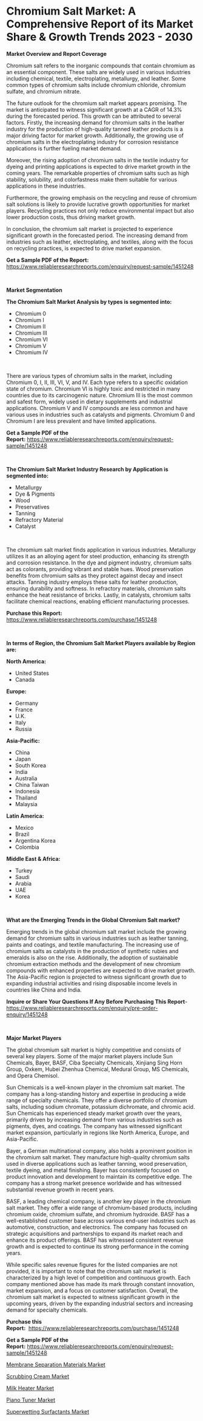 <p><h1>Chromium Salt Market: A Comprehensive Report of its Market Share & Growth Trends 2023 - 2030</h1></p><p><strong>Market Overview and Report Coverage</strong></p>
<p><p>Chromium salt refers to the inorganic compounds that contain chromium as an essential component. These salts are widely used in various industries including chemical, textile, electroplating, metallurgy, and leather. Some common types of chromium salts include chromium chloride, chromium sulfate, and chromium nitrate.</p><p>The future outlook for the chromium salt market appears promising. The market is anticipated to witness significant growth at a CAGR of 14.3% during the forecasted period. This growth can be attributed to several factors. Firstly, the increasing demand for chromium salts in the leather industry for the production of high-quality tanned leather products is a major driving factor for market growth. Additionally, the growing use of chromium salts in the electroplating industry for corrosion resistance applications is further fueling market demand.</p><p>Moreover, the rising adoption of chromium salts in the textile industry for dyeing and printing applications is expected to drive market growth in the coming years. The remarkable properties of chromium salts such as high stability, solubility, and colorfastness make them suitable for various applications in these industries.</p><p>Furthermore, the growing emphasis on the recycling and reuse of chromium salt solutions is likely to provide lucrative growth opportunities for market players. Recycling practices not only reduce environmental impact but also lower production costs, thus driving market growth.</p><p>In conclusion, the chromium salt market is projected to experience significant growth in the forecasted period. The increasing demand from industries such as leather, electroplating, and textiles, along with the focus on recycling practices, is expected to drive market expansion.</p></p>
<p><strong>Get a Sample PDF of the Report:</strong> <a href="https://www.reliableresearchreports.com/enquiry/request-sample/1451248">https://www.reliableresearchreports.com/enquiry/request-sample/1451248</a></p>
<p>&nbsp;</p>
<p><strong>Market Segmentation</strong></p>
<p><strong>The Chromium Salt Market Analysis by types is segmented into:</strong></p>
<p><ul><li>Chromium 0</li><li>Chromium I</li><li>Chromium II</li><li>Chromium III</li><li>Chromium VI</li><li>Chromium V</li><li>Chromium IV</li></ul></p>
<p>&nbsp;</p>
<p><p>There are various types of chromium salts in the market, including Chromium 0, I, II, III, VI, V, and IV. Each type refers to a specific oxidation state of chromium. Chromium VI is highly toxic and restricted in many countries due to its carcinogenic nature. Chromium III is the most common and safest form, widely used in dietary supplements and industrial applications. Chromium V and IV compounds are less common and have various uses in industries such as catalysts and pigments. Chromium 0 and Chromium I are less prevalent and have limited applications.</p></p>
<p><strong>Get a Sample PDF of the Report:</strong>&nbsp;<a href="https://www.reliableresearchreports.com/enquiry/request-sample/1451248">https://www.reliableresearchreports.com/enquiry/request-sample/1451248</a></p>
<p>&nbsp;</p>
<p><strong>The Chromium Salt Market Industry Research by Application is segmented into:</strong></p>
<p><ul><li>Metallurgy</li><li>Dye & Pigments</li><li>Wood</li><li>Preservatives</li><li>Tanning</li><li>Refractory Material</li><li>Catalyst</li></ul></p>
<p>&nbsp;</p>
<p><p>The chromium salt market finds application in various industries. Metallurgy utilizes it as an alloying agent for steel production, enhancing its strength and corrosion resistance. In the dye and pigment industry, chromium salts act as colorants, providing vibrant and stable hues. Wood preservation benefits from chromium salts as they protect against decay and insect attacks. Tanning industry employs these salts for leather production, ensuring durability and softness. In refractory materials, chromium salts enhance the heat resistance of bricks. Lastly, in catalysts, chromium salts facilitate chemical reactions, enabling efficient manufacturing processes.</p></p>
<p><strong>Purchase this Report:</strong>&nbsp; <a href="https://www.reliableresearchreports.com/purchase/1451248">https://www.reliableresearchreports.com/purchase/1451248</a></p>
<p>&nbsp;</p>
<p><strong>In terms of Region, the Chromium Salt Market Players available by Region are:</strong></p>
<p>
    <p> <strong> North America: </strong>
        <ul>
            <li>United States</li>
            <li>Canada</li>
        </ul>
        </p> 
    <p> <strong> Europe: </strong>
        <ul>
            <li>Germany</li>
            <li>France</li>
            <li>U.K.</li>
            <li>Italy</li>
            <li>Russia</li>
        </ul>
        </p> 
    <p> <strong> Asia-Pacific: </strong>
        <ul>
            <li>China</li>
            <li>Japan</li>
            <li>South Korea</li>
            <li>India</li>
            <li>Australia</li>
            <li>China Taiwan</li>
            <li>Indonesia</li>
            <li>Thailand</li>
            <li>Malaysia</li>
        </ul>
        </p> 
    <p> <strong> Latin America: </strong>
        <ul>
            <li>Mexico</li>
            <li>Brazil</li>
            <li>Argentina Korea</li>
            <li>Colombia</li>
        </ul>
        </p> 
    <p> <strong> Middle East & Africa: </strong>
        <ul>
            <li>Turkey</li>
            <li>Saudi</li>
            <li>Arabia</li>
            <li>UAE</li>
            <li>Korea</li>
        </ul>
    </p>
    </p>
<p>&nbsp;</p>
<p><strong>What are the Emerging Trends in the Global Chromium Salt market?</strong></p>
<p><p>Emerging trends in the global chromium salt market include the growing demand for chromium salts in various industries such as leather tanning, paints and coatings, and textile manufacturing. The increasing use of chromium salts as catalysts in the production of synthetic rubies and emeralds is also on the rise. Additionally, the adoption of sustainable chromium extraction methods and the development of new chromium compounds with enhanced properties are expected to drive market growth. The Asia-Pacific region is projected to witness significant growth due to expanding industrial activities and rising disposable income levels in countries like China and India.</p></p>
<p><strong>Inquire or Share Your Questions If Any Before Purchasing This Report</strong>- <a href="https://www.reliableresearchreports.com/enquiry/pre-order-enquiry/1451248">https://www.reliableresearchreports.com/enquiry/pre-order-enquiry/1451248</a></p>
<p>&nbsp;</p>
<p><strong>Major Market Players</strong></p>
<p><p>The global chromium salt market is highly competitive and consists of several key players. Some of the major market players include Sun Chemicals, Bayer, BASF, Ciba Specialty Chemicals, Xinjiang Sing Horn Group, Oxkem, Hubei Zhenhua Chemical, Medural Group, MS Chemicals, and Opera Chemisol.</p><p>Sun Chemicals is a well-known player in the chromium salt market. The company has a long-standing history and expertise in producing a wide range of specialty chemicals. They offer a diverse portfolio of chromium salts, including sodium chromate, potassium dichromate, and chromic acid. Sun Chemicals has experienced steady market growth over the years, primarily driven by increasing demand from various industries such as pigments, dyes, and coatings. The company has witnessed significant market expansion, particularly in regions like North America, Europe, and Asia-Pacific. </p><p>Bayer, a German multinational company, also holds a prominent position in the chromium salt market. They manufacture high-quality chromium salts used in diverse applications such as leather tanning, wood preservation, textile dyeing, and metal finishing. Bayer has consistently focused on product innovation and development to maintain its competitive edge. The company has a strong market presence worldwide and has witnessed substantial revenue growth in recent years.</p><p>BASF, a leading chemical company, is another key player in the chromium salt market. They offer a wide range of chromium-based products, including chromium oxide, chromium sulfate, and chromium hydroxide. BASF has a well-established customer base across various end-user industries such as automotive, construction, and electronics. The company has focused on strategic acquisitions and partnerships to expand its market reach and enhance its product offerings. BASF has witnessed consistent revenue growth and is expected to continue its strong performance in the coming years.</p><p>While specific sales revenue figures for the listed companies are not provided, it is important to note that the chromium salt market is characterized by a high level of competition and continuous growth. Each company mentioned above has made its mark through constant innovation, market expansion, and a focus on customer satisfaction. Overall, the chromium salt market is expected to witness significant growth in the upcoming years, driven by the expanding industrial sectors and increasing demand for specialty chemicals.</p></p>
<p><strong>Purchase this Report:</strong>&nbsp;&nbsp;<a href="https://www.reliableresearchreports.com/purchase/1451248">https://www.reliableresearchreports.com/purchase/1451248</a></p>
<p></p>
<p><strong>Get a Sample PDF of the Report:</strong>&nbsp;<a href="https://www.reliableresearchreports.com/enquiry/request-sample/1451248">https://www.reliableresearchreports.com/enquiry/request-sample/1451248</a></p>
<p><p><a href="https://github.com/kipkeeva/Market-Research-Report-List-1/blob/main/membrane-separation-materials-market.md">Membrane Separation Materials Market</a></p><p><a href="https://medium.com/@madelynhowe/scrubbing-cream-market-the-key-to-successful-business-strategy-forecast-till-2030-47cca80e282f">Scrubbing Cream Market</a></p><p><a href="https://medium.com/@ebbakautzer/milk-heater-market-trends-forecast-and-competitive-analysis-to-2030-b971f43d8d58">Milk Heater Market</a></p><p><a href="https://medium.com/@candiceveum/piano-tuner-market-research-report-its-history-and-forecast-2023-to-2030-9a7509f8a46a">Piano Tuner Market</a></p><p><a href="https://github.com/provorikovar/Market-Research-Report-List-1/blob/main/superwetting-surfactants-market.md">Superwetting Surfactants Market</a></p></p>